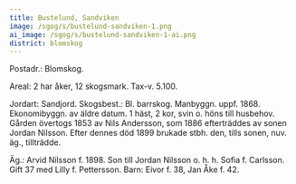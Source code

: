 ```yaml
---
title: Bustelund, Sandviken
image: /sgog/s/bustelund-sandviken-1.png
ai_image: /sgog/s/bustelund-sandviken-1-ai.png
district: blomskog
---
```


Postadr.: Blomskog.

Areal: 2 har åker, 12 skogsmark. Tax-v. 5.100.

Jordart: Sandjord. Skogsbest.: Bl. barrskog. Manbyggn. uppf. 1868. Ekonomibyggn.
av äldre datum. 1 häst, 2 kor, svin o. höns till husbehov. Gården övertogs 1853
av Nils Andersson, som 1886 efterträddes av sonen Jordan Nilsson. Efter dennes
död 1899 brukade stbh. den, tills sonen, nuv. äg., tillträdde.

Äg.: Arvid Nilsson f. 1898. Son till Jordan Nilsson o. h. h. Sofia f. Carlsson.
Gift 37 med Lilly f. Pettersson. Barn: Eivor f. 38, Jan Åke f. 42.
